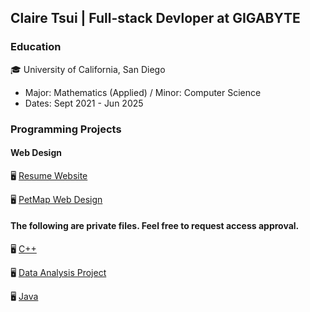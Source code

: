 ## Claire Tsui | Full-stack Devloper at GIGABYTE

### Education
🎓 University of California, San Diego
   - Major: Mathematics (Applied) / Minor: Computer Science  
   - Dates: Sept 2021 - Jun 2025

### Programming Projects

#### Web Design

🖥️ [Resume Website](https://clairetsuipfl.netlify.app/)

🖥️ [PetMap Web Design](https://clairetsuipetmap.netlify.app/)

#### The following are private files. Feel free to request access approval.

🖥️ [C++](https://github.com/claire-tsui/Programming-Projects/tree/a8b2afcb1b0cbc01916cc3aa1a2f86a02323a156/C%2B%2B)

🖥️ [Data Analysis Project](https://github.com/claire-tsui/Programming-Projects/tree/a8b2afcb1b0cbc01916cc3aa1a2f86a02323a156/DS_project_ucsd)

🖥️ [Java](https://github.com/claire-tsui/Programming-Projects/tree/a8b2afcb1b0cbc01916cc3aa1a2f86a02323a156/Java)


